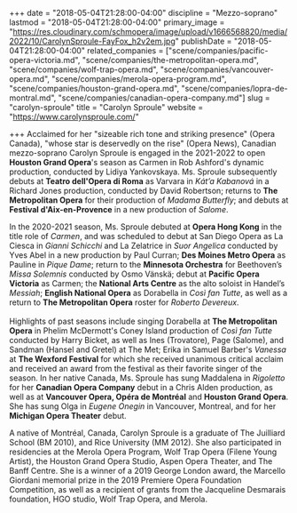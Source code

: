 +++
date = "2018-05-04T21:28:00-04:00"
discipline = "Mezzo-soprano"
lastmod = "2018-05-04T21:28:00-04:00"
primary_image = "https://res.cloudinary.com/schmopera/image/upload/v1666568820/media/2022/10/CarolynSproule-FayFox_h2v2em.jpg"
publishDate = "2018-05-04T21:28:00-04:00"
related_companies = ["scene/companies/pacific-opera-victoria.md", "scene/companies/the-metropolitan-opera.md", "scene/companies/wolf-trap-opera.md", "scene/companies/vancouver-opera.md", "scene/companies/merola-opera-program.md", "scene/companies/houston-grand-opera.md", "scene/companies/lopra-de-montral.md", "scene/companies/canadian-opera-company.md"]
slug = "carolyn-sproule"
title = "Carolyn Sproule"
website = "https://www.carolynsproule.com/"

+++
Acclaimed for her "sizeable rich tone and striking presence" (Opera Canada), "whose star is deservedly on the rise" (Opera News), Canadian mezzo-soprano Carolyn Sproule is engaged in the 2021-2022 to open **Houston Grand Opera**'s season as Carmen in Rob Ashford's dynamic production, conducted by Lidiya Yankovskaya. Ms. Sproule subsequently debuts at **Teatro dell'Opera di Roma** as Varvara in _Kát’a Kabanová_ in a Richard Jones production, conducted by David Robertson; returns to **The Metropolitan Opera** for their production of _Madama Butterfly_; and debuts at **Festival d'Aix-en-Provence** in a new production of _Salome_.  
  
In the 2020-2021 season, Ms. Sproule debuted at **Opera Hong Kong** in the title role of _Carmen_, and was scheduled to debut at San Diego Opera as La Ciesca in _Gianni Schicchi_ and La Zelatrice in _Suor Angelica_ conducted by Yves Abel in a new production by Paul Curran; **Des Moines Metro Opera** as Pauline in _Pique Dame_; return to the **Minnesota Orchestra** for Beethoven’s _Missa Solemnis_ conducted by Osmo Vänskä; debut at **Pacific Opera Victoria** as Carmen; the **National Arts Centre** as the alto soloist in Handel’s _Messiah_; **English National Opera** as Dorabella in _Così fan Tutte_, as well as a return to **The Metropolitan Opera** roster for _Roberto Devereux_.  
‍  
Highlights of past seasons include singing Dorabella at **The Metropolitan Opera** in Phelim McDermott's Coney Island production of _Così fan Tutte_ conducted by Harry Bicket, as well as Ines (Trovatore), Page (Salome), and Sandman (Hansel and Gretel) at The Met; Erika in Samuel Barber's _Vanessa_ at **The Wexford Festival** for which she received unanimous critical acclaim and received an award from the festival as their favorite singer of the season. In her native Canada, Ms. Sproule has sung Maddalena in _Rigoletto_ for her **Canadian Opera Company** debut in a Chris Alden production, as well as at **Vancouver Opera, Opéra de Montréal** and **Houston Grand Opera**. She has sung Olga in _Eugene Onegin_ in Vancouver, Montreal, and for her **Michigan Opera Theater** debut.  
  
A native of Montréal, Canada, Carolyn Sproule is a graduate of The Juilliard School (BM 2010), and Rice University (MM 2012). She also participated in residencies at the Merola Opera Program, Wolf Trap Opera (Filene Young Artist), the Houston Grand Opera Studio, Aspen Opera Theater, and The Banff Centre. She is a winner of a 2019 George London award, the Marcello Giordani memorial prize in the 2019 Premiere Opera Foundation Competition, as well as a recipient of grants from the Jacqueline Desmarais foundation, HGO studio, Wolf Trap Opera, and Merola.